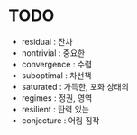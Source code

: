 # TODO

- residual : 잔차
- nontrivial : 중요한
- convergence : 수렴
- suboptimal : 차선책
- saturated : 가득한, 포화 상태의
- regimes : 정권, 영역
- resilient : 탄력 있는
- conjecture : 어림 짐작